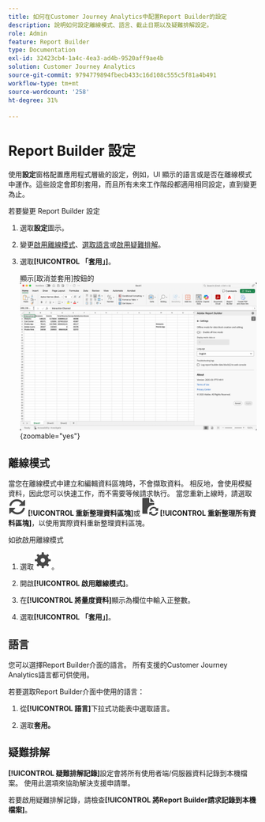 ```yaml
---
title: 如何在Customer Journey Analytics中配置Report Builder的設定
description: 說明如何設定離線模式、語言、截止日期以及疑難排解設定。
role: Admin
feature: Report Builder
type: Documentation
exl-id: 32423cb4-1a4c-4ea3-ad4b-9520aff9ae4b
solution: Customer Journey Analytics
source-git-commit: 9794779894fbecb433c16d108c555c5f81a4b491
workflow-type: tm+mt
source-wordcount: '258'
ht-degree: 31%

---
```


# Report Builder 設定

使用&#x200B;**設定**&#x200B;窗格配置應用程式層級的設定，例如，UI 顯示的語言或是否在離線模式中運作。這些設定會即刻套用，而且所有未來工作階段都適用相同設定，直到變更為止。

若要變更 Report Builder 設定

1. 選取&#x200B;**設定**&#x200B;圖示。

1. 變更[啟用離線模式](#off-line-mode)、[選取語言](#language)或[啟用疑難排解](#troubleshooting)。

1. 選取&#x200B;**[!UICONTROL 「套用」]**。

   顯示[取消並套用]按鈕的![Report Builder日期範圍窗格。](./assets/report-builder-settings.png){zoomable="yes"}

## 離線模式

當您在離線模式中建立和編輯資料區塊時，不會擷取資料。 相反地，會使用模擬資料，因此您可以快速工作，而不需要等候請求執行。 當您重新上線時，請選取![重新整理](/help/assets/icons/Refresh.svg) **[!UICONTROL 重新整理資料區塊]**&#x200B;或![檔案重新整理](/help/assets/icons/DocumentRefresh.svg) **[!UICONTROL 重新整理所有資料區塊]**，以使用實際資料重新整理資料區塊。

如欲啟用離線模式

1. 選取![設定](/help/assets/icons/Setting.svg)。

1. 開啟&#x200B;**[!UICONTROL 啟用離線模式]**。

1. 在&#x200B;**[!UICONTROL 將量度資料]**&#x200B;顯示為欄位中輸入正整數。

1. 選取&#x200B;**[!UICONTROL 「套用」]**。


## 語言

您可以選擇Report Builder介面的語言。 所有支援的Customer Journey Analytics語言都可供使用。

若要選取Report Builder介面中使用的語言：

1. 從&#x200B;**[!UICONTROL 語言]**&#x200B;下拉式功能表中選取語言。

1. 選取&#x200B;**套用。**

## 疑難排解

**[!UICONTROL 疑難排解記錄]**&#x200B;設定會將所有使用者端/伺服器資料記錄到本機檔案。 使用此選項來協助解決支援申請單。

若要啟用疑難排解記錄，請檢查&#x200B;**[!UICONTROL 將Report Builder請求記錄到本機檔案]**。
